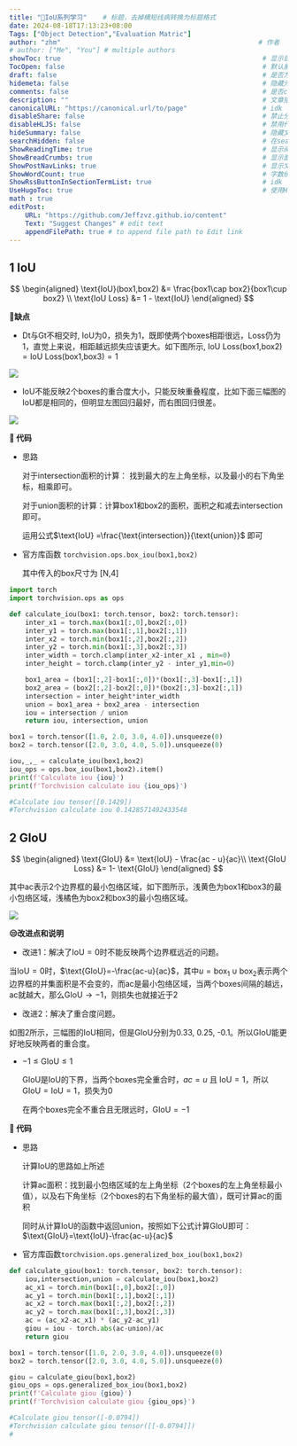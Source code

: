 ```yaml
---
title: "🍇IoU系列学习"    # 标题，去掉横短线病转换为标题格式
date: 2024-08-18T17:13:23+08:00                                             # 发布日期
Tags: ["Object Detection","Evaluation Matric"]                                     # 分类和标记，用于过滤
author: "zhm"                                                  # 作者
# author: ["Me", "You"] # multiple authors
showToc: true                                                   # 显示目录
TocOpen: false                                                  # 默认展开
draft: false                                                    # 是否为草稿（True则会发布）
hidemeta: false                                                 # 隐藏元信息（作者、发布日期等）
comments: false                                                 # 是否comments
description: ""                                                 # 文章描述
canonicalURL: "https://canonical.url/to/page"                   # idk
disableShare: false                                             # 禁止分享
disableHLJS: false                                              # 禁用代码高亮
hideSummary: false                                              # 隐藏文章摘要
searchHidden: false                                             # 在search里隐藏文章
ShowReadingTime: true                                           # 显示阅读时间
ShowBreadCrumbs: true                                           # 显示面包屑导航
ShowPostNavLinks: true                                          # 显示文章导航（下一篇，上一篇）
ShowWordCount: true                                             # 字数统计
ShowRssButtonInSectionTermList: true                            # idk
UseHugoToc: true                                                # 使用Hugo生成的目录
math : true
editPost:
    URL: "https://github.com/Jeffzvz.github.io/content"
    Text: "Suggest Changes" # edit text
    appendFilePath: true # to append file path to Edit link
---
```


## 1 IoU

$$
\begin{aligned}
\text{IoU}(box1,box2) &= \frac{box1\cap box2}{box1\cup box2} \\
\text{IoU Loss} &= 1 - \text{IoU}
\end{aligned}
$$

**🤢缺点**

- Dt与Gt不相交时, IoU为0，损失为1，既即使两个boxes相距很远，Loss仍为1，直觉上来说，相距越远损失应该更大。如下图所示, $\text{IoU Loss(box1,box2)}=\text{IoU Loss(box1,box3)}=1$

![](iou_/2024-08-18-16-27-10-image.png)

- IoU不能反映2个boxes的重合度大小，只能反映重叠程度，比如下面三幅图的IoU都是相同的，但明显左图回归最好，而右图回归很差。

![](iou_/2024-08-18-16-53-57-image.png)

**🥸 代码**

- 思路
  
  对于intersection面积的计算： 找到最大的左上角坐标，以及最小的右下角坐标，相乘即可。
  
  对于union面积的计算：计算box1和box2的面积，面积之和减去intersection即可。
  
  运用公式$\text{IoU} =\frac{\text{intersection}}{\text{union}}$ 即可

- 官方库函数 `torchvision.ops.box_iou(box1,box2)`
  
  其中传入的box尺寸为 [N,4]

```python
import torch
import torchvision.ops as ops

def calculate_iou(box1: torch.tensor, box2: torch.tensor):
    inter_x1 = torch.max(box1[:,0],box2[:,0])
    inter_y1 = torch.max(box1[:,1],box2[:,1])
    inter_x2 = torch.min(box1[:,2],box2[:,2])
    inter_y2 = torch.min(box1[:,3],box2[:,3])
    inter_width = torch.clamp(inter_x2-inter_x1 , min=0)
    inter_height = torch.clamp(inter_y2 - inter_y1,min=0)

    box1_area = (box1[:,2]-box1[:,0])*(box1[:,3]-box1[:,1])
    box2_area = (box2[:,2]-box2[:,0])*(box2[:,3]-box2[:,1])
    intersection = inter_height*inter_width
    union = box1_area + box2_area - intersection
    iou = intersection / union
    return iou, intersection, union

box1 = torch.tensor([1.0, 2.0, 3.0, 4.0]).unsqueeze(0)
box2 = torch.tensor([2.0, 3.0, 4.0, 5.0]).unsqueeze(0)

iou,_,_ = calculate_iou(box1,box2)
iou_ops = ops.box_iou(box1,box2).item()
print(f'Calculate iou {iou}')
print(f'Torchvision calculate iou {iou_ops}')  

#Calculate iou tensor([0.1429])
#Torchvision calculate iou 0.1428571492433548
```

## 2 GIoU

$$
\begin{aligned}
\text{GIoU} &= \text{IoU} - \frac{ac - u}{ac}\\
\text{GIoU Loss} &= 1- \text{GIoU}
\end{aligned}
$$

其中ac表示2个边界框的最小包络区域，如下图所示，浅黄色为box1和box3的最小包络区域，浅橘色为box2和box3的最小包络区域。

![](/iou_picture_saved/2024-08-18-16-31-29-image.png)

**😒改进点和说明**

- 改进1：解决了$\text{IoU}=0$时不能反映两个边界框远近的问题。 

当$\text{IoU}=0$时，$\text{GIoU}=-\frac{ac-u}{ac}$，其中$u=\text{box}_1\cup\text{box}_2$表示两个边界框的并集面积是不会变的，而ac是最小包络区域，当两个boxes间隔的越远，ac就越大，那么$\text{GIoU}\to -1$，则损失也就接近于2 

- 改进2：解决了重合度问题。

如图2所示，三幅图的IoU相同，但是GIoU分别为0.33, 0.25, -0.1。所以GIoU能更好地反映两者的重合度。

- $-1\le\text{GIoU}\le1$
  
  GIoU是IoU的下界，当两个boxes完全重合时，$ac=u$ 且 $\text{IoU}=1$，所以$\text{GIoU}=\text{IoU}=1$，损失为0
  
  在两个boxes完全不重合且无限远时，$\text{GIoU}=-1$

**🥸 代码**

- 思路
  
  计算IoU的思路如上所述
  
  计算ac面积：找到最小包络区域的左上角坐标（2个boxes的左上角坐标最小值），以及右下角坐标（2个boxes的右下角坐标的最大值），既可计算ac的面积
  
  同时从计算IoU的函数中返回union，按照如下公式计算GIoU即可：$\text{GIoU}=\text{IoU}-\frac{ac-u}{ac}$

- 官方库函数`torchvision.ops.generalized_box_iou(box1,box2)`

```python
def calculate_giou(box1: torch.tensor, box2: torch.tensor):
    iou,intersection,union = calculate_iou(box1,box2)
    ac_x1 = torch.min(box1[:,0],box2[:,0])
    ac_y1 = torch.min(box1[:,1],box2[:,1])
    ac_x2 = torch.max(box1[:,2],box2[:,2])
    ac_y2 = torch.max(box1[:,3],box2[:,3])
    ac = (ac_x2-ac_x1) * (ac_y2-ac_y1)
    giou = iou - torch.abs(ac-union)/ac
    return giou

box1 = torch.tensor([1.0, 2.0, 3.0, 4.0]).unsqueeze(0)
box2 = torch.tensor([2.0, 3.0, 4.0, 5.0]).unsqueeze(0)

giou = calculate_giou(box1,box2)
giou_ops = ops.generalized_box_iou(box1,box2)
print(f'Calculate giou {giou}')
print(f'Torchvision calculate giou {giou_ops}')  

#Calculate giou tensor([-0.0794])
#Torchvision calculate giou tensor([[-0.0794]])
#
```
